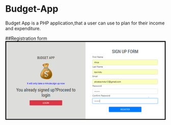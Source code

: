 # Budget-App
Budget App is a PHP application,that a user can use to plan for their income and expenditure.

##Registration form
![picture](registerform.PNG)
